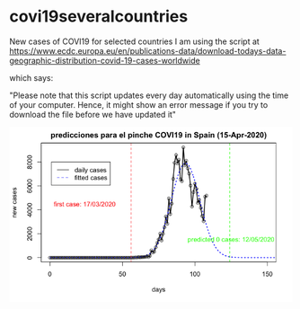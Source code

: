 # covi19severalcountries
New cases of COVI19 for selected countries
I am using the script at <https://www.ecdc.europa.eu/en/publications-data/download-todays-data-geographic-distribution-covid-19-cases-worldwide>

which says:

"Please note that this script updates every day automatically using the time of your computer. Hence, it might show an error message if you try to download the file before we have updated it"

<img src="https://github.com/norberello/covi19severalcountries/blob/master/000021.png">
